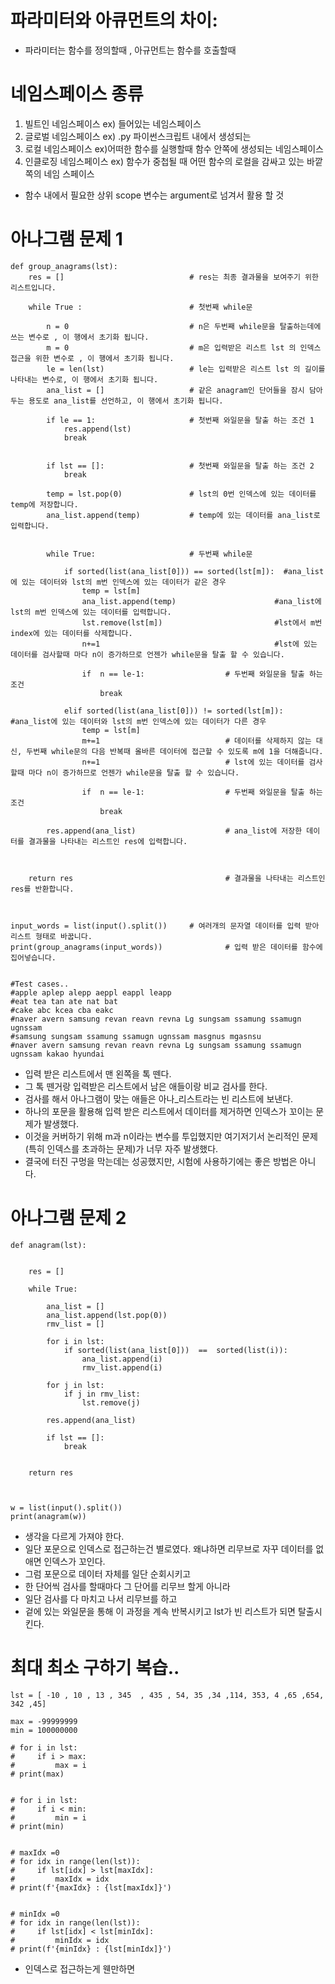 # 파라미터와 아큐먼트의 차이:
- 파라미터는 함수를 정의할때 , 아규먼트는 함수를 호출할때

# 네임스페이스 종류
1. 빌트인 네임스페이스 ex) 들어있는 네임스페이스
2. 글로벌 네임스페이스 ex) .py 파이썬스크립트 내에서 생성되는 
3. 로컬 네임스페이스 ex)어떠한 함수를 실행할때 함수 안쪽에
생성되는 네임스페이스
4. 인클로징 네임스페이스 ex) 함수가 중첩될 때 
어떤 함수의 로컬을 감싸고 있는 바깥쪽의 네임 스페이스

- 함수 내에서 필요한 상위 scope 변수는 argument로 넘겨서 
활용 할 것



# 아나그램 문제 1
```
def group_anagrams(lst): 
    res = []                            # res는 최종 결과물을 보여주기 위한 리스트입니다.
    
    while True :                        # 첫번째 while문
                
        n = 0                           # n은 두번째 while문을 탈출하는데에 쓰는 변수로 , 이 행에서 초기화 됩니다.
        m = 0                           # m은 입력받은 리스트 lst 의 인덱스 접근을 위한 변수로 , 이 행에서 초기화 됩니다.
        le = len(lst)                   # le는 입력받은 리스트 lst 의 길이를 나타내는 변수로, 이 행에서 초기화 됩니다.
        ana_list = []                   # 같은 anagram인 단어들을 잠시 담아두는 용도로 ana_list를 선언하고, 이 행에서 초기화 됩니다.

        if le == 1:                     # 첫번째 와일문을 탈출 하는 조건 1
            res.append(lst)
            break  
         

        if lst == []:                   # 첫번째 와일문을 탈출 하는 조건 2
            break
        
        temp = lst.pop(0)               # lst의 0번 인덱스에 있는 데이터를 temp에 저장합니다.
        ana_list.append(temp)           # temp에 있는 데이터를 ana_list로 입력합니다.
        
            
        while True:                     # 두번째 while문
            
            if sorted(list(ana_list[0])) == sorted(lst[m]):  #ana_list에 있는 데이터와 lst의 m번 인덱스에 있는 데이터가 같은 경우    
                temp = lst[m]
                ana_list.append(temp)                      #ana_list에 lst의 m번 인덱스에 있는 데이터를 입력합니다.
                lst.remove(lst[m])                         #lst에서 m번 index에 있는 데이터를 삭제합니다.
                n+=1                                       #lst에 있는 데이터를 검사할때 마다 n이 증가하므로 언젠가 while문을 탈출 할 수 있습니다.

                if  n == le-1:                  # 두번째 와일문을 탈출 하는 조건 
                    break   
                
            elif sorted(list(ana_list[0])) != sorted(lst[m]):         #ana_list에 있는 데이터와 lst의 m번 인덱스에 있는 데이터가 다른 경우         
                temp = lst[m]
                m+=1                            # 데이터를 삭제하지 않는 대신, 두번째 while문의 다음 반복때 올바른 데이터에 접근할 수 있도록 m에 1을 더해줍니다.
                n+=1                            # lst에 있는 데이터를 검사할때 마다 n이 증가하므로 언젠가 while문을 탈출 할 수 있습니다.

                if  n == le-1:                  # 두번째 와일문을 탈출 하는 조건
                    break

        res.append(ana_list)                    # ana_list에 저장한 데이터를 결과물을 나타내는 리스트인 res에 입력합니다.

        

    return res                                  # 결과물을 나타내는 리스트인 res를 반환합니다.



input_words = list(input().split())     # 여러개의 문자열 데이터를 입력 받아 리스트 형태로 바꿉니다.
print(group_anagrams(input_words))              # 입력 받은 데이터를 함수에 집어넣습니다.


#Test cases..
#apple aplep alepp aeppl eappl leapp
#eat tea tan ate nat bat
#cake abc kcea cba eakc
#naver avern samsung revan reavn revna Lg sungsam ssamung ssamugn ugnssam
#samsung sungsam ssamung ssamugn ugnssam masgnus mgasnsu
#naver avern samsung revan reavn revna Lg sungsam ssamung ssamugn ugnssam kakao hyundai
```
- 입력 받은 리스트에서 맨 왼쪽을 톡 뗀다.
- 그 톡 뗀거랑 입력받은 리스트에서 남은 애들이랑 비교 검사를 한다.
- 검사를 해서 아나그램이 맞는 애들은 아나_리스트라는 빈 리스트에 보낸다.
- 하나의 포문을 활용해 입력 받은 리스트에서 데이터를 제거하면 인덱스가 꼬이는 문제가 발생했다.
- 이것을 커버하기 위해 m과 n이라는 변수를 투입했지만 여기저기서 논리적인 문제(특히 인덱스를 초과하는 문제)가 너무 자주 발생했다.
- 결국에 터진 구멍을 막는데는 성공했지만, 시험에 사용하기에는 좋은 방법은 아니다.

# 아나그램 문제 2
```
def anagram(lst):
    
    
    res = []

    while True:

        ana_list = []
        ana_list.append(lst.pop(0))
        rmv_list = []

        for i in lst:
            if sorted(list(ana_list[0]))  ==  sorted(list(i)):
                ana_list.append(i)
                rmv_list.append(i)

        for j in lst:       
            if j in rmv_list:
                lst.remove(j)

        res.append(ana_list)

        if lst == []:
            break
    

    return res



w = list(input().split())
print(anagram(w))
```
- 생각을 다르게 가져야 한다.
- 일단 포문으로 인덱스로 접근하는건 별로였다. 왜냐하면 리무브로 자꾸 데이터를 없애면 인덱스가 꼬인다.
- 그럼 포문으로 데이터 자체를 일단 순회시키고
- 한 단어씩 검사를 할때마다 그 단어를 리무브 할게 아니라
- 일단 검사를 다 마치고 나서 리무브를 하고 
- 겉에 있는 와일문을 통해 이 과정을 계속 반복시키고 lst가 빈 리스트가 되면 탈출시킨다.



# 최대 최소 구하기 복습..
```
lst = [ -10 , 10 , 13 , 345  , 435 , 54, 35 ,34 ,114, 353, 4 ,65 ,654, 342 ,45]

max = -99999999
min = 100000000

# for i in lst:
#     if i > max:
#         max = i 
# print(max)


# for i in lst:
#     if i < min:
#         min = i 
# print(min)


# maxIdx =0 
# for idx in range(len(lst)):
#     if lst[idx] > lst[maxIdx]:
#         maxIdx = idx
# print(f'{maxIdx} : {lst[maxIdx]}')


# minIdx =0 
# for idx in range(len(lst)):
#     if lst[idx] < lst[minIdx]:
#         minIdx = idx
# print(f'{minIdx} : {lst[minIdx]}')
```

- 인덱스로 접근하는게 웬만하면 
